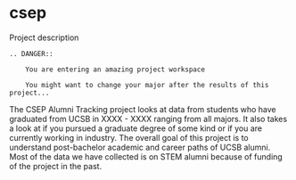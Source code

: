 # csep
Project description

```{eval-rst}
.. DANGER::

    You are entering an amazing project workspace
```

```{note}
    You might want to change your major after the results of this project...
```

The CSEP Alumni Tracking project looks at data from students who have graduated from UCSB in XXXX - XXXX ranging from all majors. It also takes a look at if you pursued a graduate degree of some kind or if you are currently working in industry. The overall goal of this project is to understand post-bachelor academic and career paths of UCSB alumni. Most of the data we have collected is on STEM alumni because of funding of the project in the past.

